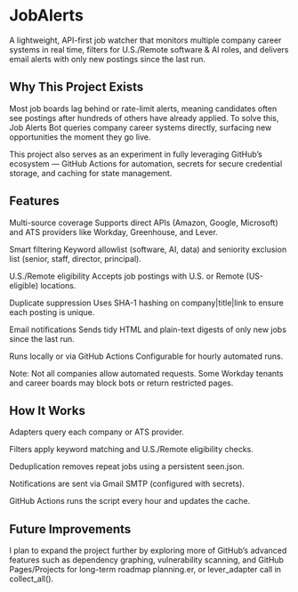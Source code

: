 # JobAlerts

A lightweight, API-first job watcher that monitors multiple company career systems in real time, filters for U.S./Remote software & AI roles, and delivers email alerts with only new postings since the last run.

## Why This Project Exists

Most job boards lag behind or rate-limit alerts, meaning candidates often see postings after hundreds of others have already applied. To solve this, Job Alerts Bot queries company career systems directly, surfacing new opportunities the moment they go live.

This project also serves as an experiment in fully leveraging GitHub’s ecosystem — GitHub Actions for automation, secrets for secure credential storage, and caching for state management.

## Features

Multi-source coverage
Supports direct APIs (Amazon, Google, Microsoft) and ATS providers like Workday, Greenhouse, and Lever.

Smart filtering
Keyword allowlist (software, AI, data) and seniority exclusion list (senior, staff, director, principal).

U.S./Remote eligibility
Accepts job postings with U.S. or Remote (US-eligible) locations.

Duplicate suppression
Uses SHA-1 hashing on company|title|link to ensure each posting is unique.

Email notifications
Sends tidy HTML and plain-text digests of only new jobs since the last run.

Runs locally or via GitHub Actions
Configurable for hourly automated runs.

Note: Not all companies allow automated requests. Some Workday tenants and career boards may block bots or return restricted pages.

## How It Works

Adapters query each company or ATS provider.

Filters apply keyword matching and U.S./Remote eligibility checks.

Deduplication removes repeat jobs using a persistent seen.json.

Notifications are sent via Gmail SMTP (configured with secrets).

GitHub Actions runs the script every hour and updates the cache.

## Future Improvements

I plan to expand the project further by exploring more of GitHub’s advanced features such as dependency graphing, vulnerability scanning, and GitHub Pages/Projects for long-term roadmap planning.er, or lever_adapter call in collect_all().
